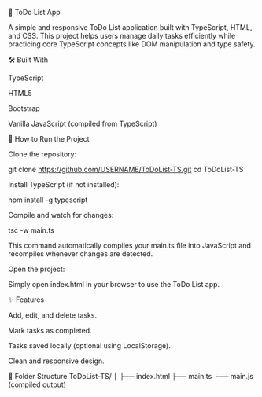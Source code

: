 📝 ToDo List App

A simple and responsive ToDo List application built with TypeScript, HTML, and CSS.
This project helps users manage daily tasks efficiently while practicing core TypeScript concepts like DOM manipulation and type safety.

🛠️ Built With

TypeScript

HTML5

Bootstrap

Vanilla JavaScript (compiled from TypeScript)

🚀 How to Run the Project

Clone the repository:

git clone https://github.com/USERNAME/ToDoList-TS.git
cd ToDoList-TS


Install TypeScript (if not installed):

npm install -g typescript


Compile and watch for changes:

tsc -w main.ts


This command automatically compiles your main.ts file into JavaScript and recompiles whenever changes are detected.

Open the project:

Simply open index.html in your browser to use the ToDo List app.

✨ Features

Add, edit, and delete tasks.

Mark tasks as completed.

Tasks saved locally (optional using LocalStorage).

Clean and responsive design.

📁 Folder Structure
ToDoList-TS/
│
├── index.html
├── main.ts
└── main.js   (compiled output)
